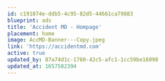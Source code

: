 ```yaml
---
id: c191074e-ddb5-4c95-82d5-44661ca79883
blueprint: ads
title: 'Accident MD - Hompage'
placement: home
image: AccMD-Banner---Copy.jpeg
link: 'https://accidentmd.com'
active: true
updated_by: 87a74d1c-1760-42c5-afc1-1cc59be16098
updated_at: 1657582394
---
```

